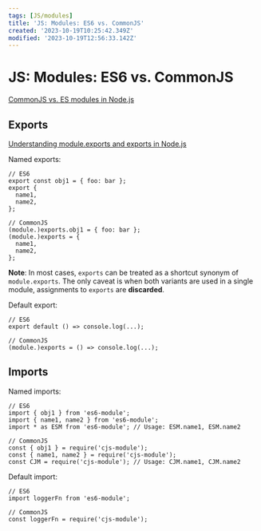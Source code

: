```yaml
---
tags: [JS/modules]
title: 'JS: Modules: ES6 vs. CommonJS'
created: '2023-10-19T10:25:42.349Z'
modified: '2023-10-19T12:56:33.142Z'
---
```


# JS: Modules: ES6 vs. CommonJS

[CommonJS vs. ES modules in Node.js](https://blog.logrocket.com/commonjs-vs-es-modules-node-js/)


## Exports

[Understanding module.exports and exports in Node.js](https://www.sitepoint.com/understanding-module-exports-exports-node-js/)

Named exports:
```
// ES6
export const obj1 = { foo: bar };
export {
  name1,
  name2,
};

// CommonJS
(module.)exports.obj1 = { foo: bar };
(module.)exports = {
  name1,
  name2,
};
```

**Note**: In most cases, `exports` can be treated as a shortcut synonym of `module.exports`. The only caveat is when both variants are used in a single module, assignments to `exports` are **discarded**. 

Default export:
```
// ES6
export default () => console.log(...);

// CommonJS
(module.)exports = () => console.log(...);
```


## Imports

Named imports:
```
// ES6
import { obj1 } from 'es6-module';
import { name1, name2 } from 'es6-module';
import * as ESM from 'es6-module'; // Usage: ESM.name1, ESM.name2

// CommonJS
const { obj1 } = require('cjs-module');
const { name1, name2 } = require('cjs-module');
const CJM = require('cjs-module'); // Usage: CJM.name1, CJM.name2
```

Default import:
```
// ES6
import loggerFn from 'es6-module';

// CommonJS
const loggerFn = require('cjs-module');
```
